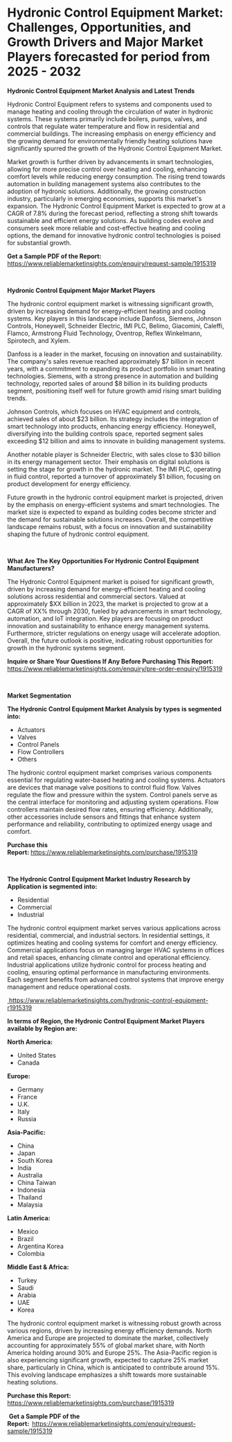 <p><h1>Hydronic Control Equipment Market: Challenges, Opportunities, and Growth Drivers and Major Market Players forecasted for period from 2025 - 2032</h1></p><p><strong>Hydronic Control Equipment Market Analysis and Latest Trends</strong></p>
<p><p>Hydronic Control Equipment refers to systems and components used to manage heating and cooling through the circulation of water in hydronic systems. These systems primarily include boilers, pumps, valves, and controls that regulate water temperature and flow in residential and commercial buildings. The increasing emphasis on energy efficiency and the growing demand for environmentally friendly heating solutions have significantly spurred the growth of the Hydronic Control Equipment Market. </p><p>Market growth is further driven by advancements in smart technologies, allowing for more precise control over heating and cooling, enhancing comfort levels while reducing energy consumption. The rising trend towards automation in building management systems also contributes to the adoption of hydronic solutions. Additionally, the growing construction industry, particularly in emerging economies, supports this market's expansion. The Hydronic Control Equipment Market is expected to grow at a CAGR of 7.8% during the forecast period, reflecting a strong shift towards sustainable and efficient energy solutions. As building codes evolve and consumers seek more reliable and cost-effective heating and cooling options, the demand for innovative hydronic control technologies is poised for substantial growth.</p></p>
<p><strong>Get a Sample PDF of the Report:&nbsp;</strong> <a href="https://www.reliablemarketinsights.com/enquiry/request-sample/1915319?utm_campaign=2197&utm_medium=2&utm_source=Github&utm_content=ia&utm_term=12042025&utm_id=hydronic-control-equipment">https://www.reliablemarketinsights.com/enquiry/request-sample/1915319</a></p>
<p>&nbsp;</p>
<p><strong>Hydronic Control Equipment Major Market Players</strong></p>
<p><p>The hydronic control equipment market is witnessing significant growth, driven by increasing demand for energy-efficient heating and cooling systems. Key players in this landscape include Danfoss, Siemens, Johnson Controls, Honeywell, Schneider Electric, IMI PLC, Belimo, Giacomini, Caleffi, Flamco, Armstrong Fluid Technology, Oventrop, Reflex Winkelmann, Spirotech, and Xylem.</p><p>Danfoss is a leader in the market, focusing on innovation and sustainability. The company's sales revenue reached approximately $7 billion in recent years, with a commitment to expanding its product portfolio in smart heating technologies. Siemens, with a strong presence in automation and building technology, reported sales of around $8 billion in its building products segment, positioning itself well for future growth amid rising smart building trends.</p><p>Johnson Controls, which focuses on HVAC equipment and controls, achieved sales of about $23 billion. Its strategy includes the integration of smart technology into products, enhancing energy efficiency. Honeywell, diversifying into the building controls space, reported segment sales exceeding $12 billion and aims to innovate in building management systems.</p><p>Another notable player is Schneider Electric, with sales close to $30 billion in its energy management sector. Their emphasis on digital solutions is setting the stage for growth in the hydronic market. The IMI PLC, operating in fluid control, reported a turnover of approximately $1 billion, focusing on product development for energy efficiency.</p><p>Future growth in the hydronic control equipment market is projected, driven by the emphasis on energy-efficient systems and smart technologies. The market size is expected to expand as building codes become stricter and the demand for sustainable solutions increases. Overall, the competitive landscape remains robust, with a focus on innovation and sustainability shaping the future of hydronic control equipment.</p></p>
<p>&nbsp;</p>
<p><strong>What Are The Key Opportunities For Hydronic Control Equipment Manufacturers?</strong></p>
<p><p>The Hydronic Control Equipment market is poised for significant growth, driven by increasing demand for energy-efficient heating and cooling solutions across residential and commercial sectors. Valued at approximately $XX billion in 2023, the market is projected to grow at a CAGR of XX% through 2030, fueled by advancements in smart technology, automation, and IoT integration. Key players are focusing on product innovation and sustainability to enhance energy management systems. Furthermore, stricter regulations on energy usage will accelerate adoption. Overall, the future outlook is positive, indicating robust opportunities for growth in the hydronic systems segment.</p></p>
<p><strong>Inquire or Share Your Questions If Any Before Purchasing This Report:</strong> <a href="https://www.reliablemarketinsights.com/enquiry/pre-order-enquiry/1915319?utm_campaign=2197&utm_medium=2&utm_source=Github&utm_content=ia&utm_term=12042025&utm_id=hydronic-control-equipment">https://www.reliablemarketinsights.com/enquiry/pre-order-enquiry/1915319</a></p>
<p>&nbsp;</p>
<p><strong>Market Segmentation</strong></p>
<p><strong>The Hydronic Control Equipment Market Analysis by types is segmented into:</strong></p>
<p><ul><li>Actuators</li><li>Valves</li><li>Control Panels</li><li>Flow Controllers</li><li>Others</li></ul></p>
<p><p>The hydronic control equipment market comprises various components essential for regulating water-based heating and cooling systems. Actuators are devices that manage valve positions to control fluid flow. Valves regulate the flow and pressure within the system. Control panels serve as the central interface for monitoring and adjusting system operations. Flow controllers maintain desired flow rates, ensuring efficiency. Additionally, other accessories include sensors and fittings that enhance system performance and reliability, contributing to optimized energy usage and comfort.</p></p>
<p><strong>Purchase this Report:&nbsp;</strong><a href="https://www.reliablemarketinsights.com/purchase/1915319?utm_campaign=2197&utm_medium=2&utm_source=Github&utm_content=ia&utm_term=12042025&utm_id=hydronic-control-equipment">https://www.reliablemarketinsights.com/purchase/1915319</a></p>
<p>&nbsp;</p>
<p><strong>The Hydronic Control Equipment Market Industry Research by Application is segmented into:</strong></p>
<p><ul><li>Residential</li><li>Commercial</li><li>Industrial</li></ul></p>
<p><p>The hydronic control equipment market serves various applications across residential, commercial, and industrial sectors. In residential settings, it optimizes heating and cooling systems for comfort and energy efficiency. Commercial applications focus on managing larger HVAC systems in offices and retail spaces, enhancing climate control and operational efficiency. Industrial applications utilize hydronic control for process heating and cooling, ensuring optimal performance in manufacturing environments. Each segment benefits from advanced control systems that improve energy management and reduce operational costs.</p></p>
<p><a href="https://www.reliablemarketinsights.com/hydronic-control-equipment-r1915319?utm_campaign=2197&utm_medium=2&utm_source=Github&utm_content=ia&utm_term=12042025&utm_id=hydronic-control-equipment">&nbsp;https://www.reliablemarketinsights.com/hydronic-control-equipment-r1915319</a></p>
<p><strong>In terms of Region, the Hydronic Control Equipment Market Players available by Region are:</strong></p>
<p>
    <p> <strong> North America: </strong>
        <ul>
            <li>United States</li>
            <li>Canada</li>
        </ul>
        </p> 
    <p> <strong> Europe: </strong>
        <ul>
            <li>Germany</li>
            <li>France</li>
            <li>U.K.</li>
            <li>Italy</li>
            <li>Russia</li>
        </ul>
        </p> 
    <p> <strong> Asia-Pacific: </strong>
        <ul>
            <li>China</li>
            <li>Japan</li>
            <li>South Korea</li>
            <li>India</li>
            <li>Australia</li>
            <li>China Taiwan</li>
            <li>Indonesia</li>
            <li>Thailand</li>
            <li>Malaysia</li>
        </ul>
        </p> 
    <p> <strong> Latin America: </strong>
        <ul>
            <li>Mexico</li>
            <li>Brazil</li>
            <li>Argentina Korea</li>
            <li>Colombia</li>
        </ul>
        </p> 
    <p> <strong> Middle East & Africa: </strong>
        <ul>
            <li>Turkey</li>
            <li>Saudi</li>
            <li>Arabia</li>
            <li>UAE</li>
            <li>Korea</li>
        </ul>
    </p>
    </p>
<p><p>The hydronic control equipment market is witnessing robust growth across various regions, driven by increasing energy efficiency demands. North America and Europe are projected to dominate the market, collectively accounting for approximately 55% of global market share, with North America holding around 30% and Europe 25%. The Asia-Pacific region is also experiencing significant growth, expected to capture 25% market share, particularly in China, which is anticipated to contribute around 15%. This evolving landscape emphasizes a shift towards more sustainable heating solutions.</p></p>
<p><strong>Purchase this Report: </strong><a href="https://www.reliablemarketinsights.com/purchase/1915319?utm_campaign=2197&utm_medium=2&utm_source=Github&utm_content=ia&utm_term=12042025&utm_id=hydronic-control-equipment">https://www.reliablemarketinsights.com/purchase/1915319</a></p>
<p>&nbsp;<strong>Get a Sample PDF of the Report:&nbsp;&nbsp;</strong><a href="https://www.reliablemarketinsights.com/enquiry/request-sample/1915319?utm_campaign=2197&utm_medium=2&utm_source=Github&utm_content=ia&utm_term=12042025&utm_id=hydronic-control-equipment">https://www.reliablemarketinsights.com/enquiry/request-sample/1915319</a></p>
<p><strong></strong></p>
<p><p></p><p></p><p></p></p>